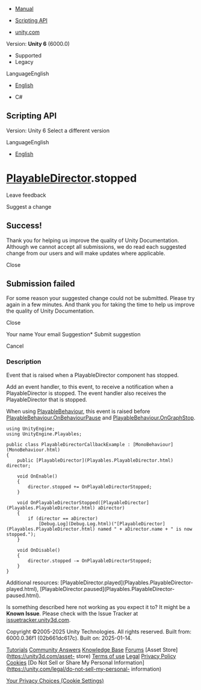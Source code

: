 [ ]()

  * [Manual](../Manual/index.html)
  * [Scripting API](../ScriptReference/index.html)

  * [unity.com](https://unity.com/)

Version: **Unity 6** (6000.0)

  * Supported
  * Legacy

LanguageEnglish

  * [English]()

  * C#

[ ](https://docs.unity3d.com)

## Scripting API

Version: Unity 6 Select a different version

LanguageEnglish

  * [English]()

#  [PlayableDirector](Playables.PlayableDirector.html).stopped

Leave feedback

Suggest a change

## Success!

Thank you for helping us improve the quality of Unity Documentation. Although
we cannot accept all submissions, we do read each suggested change from our
users and will make updates where applicable.

Close

## Submission failed

For some reason your suggested change could not be submitted. Please <a>try
again</a> in a few minutes. And thank you for taking the time to help us
improve the quality of Unity Documentation.

Close

Your name Your email Suggestion* Submit suggestion

Cancel

[ ]()

### Description

Event that is raised when a PlayableDirector component has stopped.

Add an event handler, to this event, to receive a notification when a
PlayableDirector is stopped. The event handler also receives the
PlayableDirector that is stopped.  
  
When using [PlayableBehaviour](Playables.PlayableBehaviour.html), this event
is raised before
[PlayableBehaviour.OnBehaviourPause](Playables.PlayableBehaviour.OnBehaviourPause.html)
and
[PlayableBehaviour.OnGraphStop](Playables.PlayableBehaviour.OnGraphStop.html).

    
    
    using UnityEngine;
    using UnityEngine.Playables;  
      
    public class PlayableDirectorCallbackExample : [MonoBehaviour](MonoBehaviour.html)
    {
        public [PlayableDirector](Playables.PlayableDirector.html) director;  
      
        void OnEnable()
        {
            director.stopped += OnPlayableDirectorStopped;
        }  
      
        void OnPlayableDirectorStopped([PlayableDirector](Playables.PlayableDirector.html) aDirector)
        {
            if (director == aDirector)
                [Debug.Log](Debug.Log.html)("[PlayableDirector](Playables.PlayableDirector.html) named " + aDirector.name + " is now stopped.");
        }  
      
        void OnDisable()
        {
            director.stopped -= OnPlayableDirectorStopped;
        }
    }
    

Additional resources: [PlayableDirector.played](Playables.PlayableDirector-
played.html), [PlayableDirector.paused](Playables.PlayableDirector-
paused.html).

Is something described here not working as you expect it to? It might be a
**Known Issue**. Please check with the Issue Tracker at
[issuetracker.unity3d.com](https://issuetracker.unity3d.com).

Copyright ©2005-2025 Unity Technologies. All rights reserved. Built from:
6000.0.36f1 (02b661dc617c). Built on: 2025-01-14.

[Tutorials](https://unity3d.com/learn) [Community
Answers](https://answers.unity3d.com) [Knowledge
Base](https://support.unity3d.com/hc/en-us)
[Forums](https://forum.unity3d.com) [Asset Store](https://unity3d.com/asset-
store) [Terms of use](https://docs.unity3d.com/Manual/TermsOfUse.html)
[Legal](https://unity.com/legal) [Privacy
Policy](https://unity.com/legal/privacy-policy)
[Cookies](https://unity.com/legal/cookie-policy) [Do Not Sell or Share My
Personal Information](https://unity.com/legal/do-not-sell-my-personal-
information)

[Your Privacy Choices (Cookie Settings)](javascript:void\(0\);)

